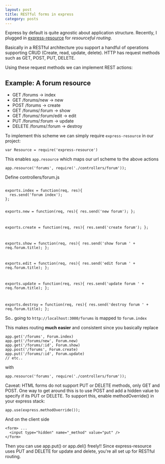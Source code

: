 ```yaml
---
layout: post
title: RESTful forms in express
category: posts
---
```


Express by default is quite agnostic about application structure. Recently, I plugged 
in [express-resource](https://github.com/visionmedia/express-resource) for *resourceful routing*.

Basically in a RESTful architecture you support a handful of operations supporting CRUD (Create, read, update, delete).
HTTP has request methods such as GET, POST, PUT, DELETE.

Using these request methods we can implement REST actions:

Example: A **forum** resource
-------
* GET     /forums              ->  index
* GET     /forums/new          ->  new
* POST    /forums              ->  create
* GET     /forums/:forum       ->  show
* GET     /forums/:forum/edit  ->  edit
* PUT     /forums/:forum       ->  update
* DELETE  /forums/:forum       ->  destroy

To implement this scheme we can simply require `express-resource` in our project:

```
var Resource = require('express-resource')
```

This enables `app.resource` which maps our url scheme to the above actions

```
app.resource('forums', require('./controllers/forum'));
```

Define controllers/forum.js

<code>
exports.index = function(req, res){
  res.send('forum index');
};

exports.new = function(req, res){
  res.send('new forum');
};

exports.create = function(req, res){
  res.send('create forum');
};

exports.show = function(req, res){
  res.send('show forum ' + req.forum.title);
};

exports.edit = function(req, res){
  res.send('edit forum ' + req.forum.title);
};

exports.update = function(req, res){
  res.send('update forum ' + req.forum.title);
};

exports.destroy = function(req, res){
  res.send('destroy forum ' + req.forum.title);
};
</code>

So.. going to `http://localhost:3000/forums` is mapped to `forum.index` 

This makes routing **much easier** and consistent since you basically replace

```
app.get('/forums', Forum.index)
app.get('/forums/new', Forum.new)
app.get('/forums/:id', Forum.show)
app.post('/forums', Forum.create)
app.put('/forums/:id', Forum.update)
// etc..
```

with 
```
app.resource('forums', require('./controllers/forum'));
```

Caveat: HTML forms do not support PUT or DELETE methods, only GET and POST. One way to get around this is 
to use POST and add a hidden value to specify if its PUT or DELETE. To support this, enable methodOverride() 
in your express stack:
```
app.use(express.methodOverride());
```

And on the client side
```
<form> ...
  <input type="hidden" name="_method" value="put" />
</form>
```

Then you can use app.put() or app.del() freely!! Since express-resource uses PUT and DELETE for update and delete,
you're all set up for RESTful routing.
